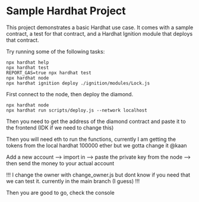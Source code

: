 # Sample Hardhat Project

This project demonstrates a basic Hardhat use case. It comes with a sample contract, a test for that contract, and a Hardhat Ignition module that deploys that contract.

Try running some of the following tasks:

```shell
npx hardhat help
npx hardhat test
REPORT_GAS=true npx hardhat test
npx hardhat node
npx hardhat ignition deploy ./ignition/modules/Lock.js
```



First connect to the node,  then deploy the diamond. 

```
npx hardhat node
npx hardhat run scripts/deploy.js --network localhost
```

Then you need to get the address of the diamond contract and paste it to the frontend (IDK if we need to change this)

Then you will need eth to run the functions, currently I am getting the tokens from the local hardhat 100000 ether but we gotta change it @kaan

Add a new account --> import in --> paste the private key from the node --> then send the money to your actual account

!!! I change the owner with change_owner.js but dont know if you need that we can test it. currently in the main branch (I guess) !!!

Then you are good to go, check the console
